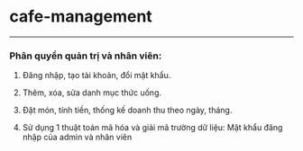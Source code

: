 # cafe-management
 ---
### Phân quyển quản trị và nhân viên: ###
1.  Đăng nhập, tạo tài khoản, đổi mật khẩu.

2. Thêm, xóa, sửa danh mục thức uống.

3. Đặt món, tính tiền, thống kế doanh thu theo ngày, tháng.

4. Sử dụng 1 thuật toán mã hóa và giải mã trường dữ liệu: Mật khẩu đăng nhập của admin và nhân viên 
